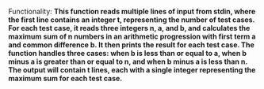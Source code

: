 Functionality: **This function reads multiple lines of input from stdin, where the first line contains an integer t, representing the number of test cases. For each test case, it reads three integers n, a, and b, and calculates the maximum sum of n numbers in an arithmetic progression with first term a and common difference b. It then prints the result for each test case. The function handles three cases: when b is less than or equal to a, when b minus a is greater than or equal to n, and when b minus a is less than n. The output will contain t lines, each with a single integer representing the maximum sum for each test case.**